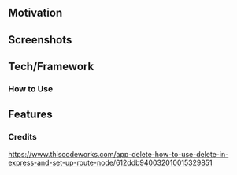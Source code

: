 

## Motivation



## Screenshots


## Tech/Framework



### How to Use


## Features



### Credits

https://www.thiscodeworks.com/app-delete-how-to-use-delete-in-express-and-set-up-route-node/612ddb940032010015329851